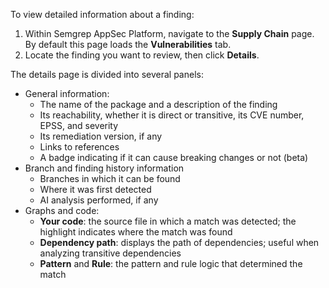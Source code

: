 To view detailed information about a finding:

1. Within Semgrep AppSec Platform, navigate to the **Supply Chain** page. By default this page loads the **Vulnerabilities** tab.
1. Locate the finding you want to review, then click **Details**.

The details page is divided into several panels:

- General information: 
  - The name of the package and a description of the finding
  - Its reachability, whether it is direct or transitive, its CVE number, EPSS, and severity
  - Its remediation version, if any
  - Links to references
  - A badge indicating if it can cause breaking changes or not (beta)
- Branch and finding history information
  - Branches in which it can be found
  - Where it was first detected
  - AI analysis performed, if any
- Graphs and code:
  - **Your code**: the source file in which a match was detected; the highlight indicates where the match was found
  - **Dependency path**: displays the path of dependencies; useful when analyzing transitive dependencies
  - **Pattern** and **Rule**: the pattern and rule logic that determined the match 
